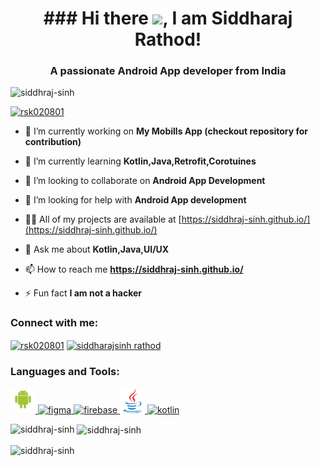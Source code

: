 <h1 align="center">### Hi there <img src="https://raw.githubusercontent.com/MartinHeinz/MartinHeinz/master/wave.gif" width="30px">, I am Siddharaj Rathod!</h1>

<h3 align="center">A passionate Android App developer from India</h3>

<p align="left"> <img src="https://komarev.com/ghpvc/?username=siddhraj-sinh&label=Profile%20views&color=0e75b6&style=flat" alt="siddhraj-sinh" /> </p>

<p align="left"> <a href="https://twitter.com/rsk020801" target="blank"><img src="https://img.shields.io/twitter/follow/rsk020801?logo=twitter&style=for-the-badge" alt="rsk020801" /></a> </p>

- 🔭 I’m currently working on **My Mobills App (checkout repository for contribution)**

- 🌱 I’m currently learning **Kotlin,Java,Retrofit,Corotuines**

- 👯 I’m looking to collaborate on **Android App Development**

- 🤝 I’m looking for help with **Android App development**

- 👨‍💻 All of my projects are available at [https://siddhraj-sinh.github.io/](https://siddhraj-sinh.github.io/)

- 💬 Ask me about **Kotlin,Java,UI/UX**

- 📫 How to reach me **https://siddhraj-sinh.github.io/**

- ⚡ Fun fact **I am not a hacker**

<h3 align="left">Connect with me:</h3>
<p align="left">
<a href="https://twitter.com/rsk020801" target="blank">
  <img align="center" src="https://cdn.jsdelivr.net/npm/simple-icons@3.0.1/icons/twitter.svg" alt="rsk020801" height="30" width="40" /></a>
<a href="www.linkedin.com/in/siddharajsinh-rathod">
  <img align="center" src="https://cdn.jsdelivr.net/npm/simple-icons@3.0.1/icons/linkedin.svg" alt="siddharajsinh rathod" height="30" width="40"/></a>
</p>

<h3 align="left">Languages and Tools:</h3>
<p align="left"> <a href="https://developer.android.com" target="_blank"> <img src="https://raw.githubusercontent.com/devicons/devicon/master/icons/android/android-original-wordmark.svg" alt="android" width="40" height="40"/> </a> <a href="https://www.figma.com/" target="_blank"> <img src="https://www.vectorlogo.zone/logos/figma/figma-icon.svg" alt="figma" width="40" height="40"/> </a> <a href="https://firebase.google.com/" target="_blank"> <img src="https://www.vectorlogo.zone/logos/firebase/firebase-icon.svg" alt="firebase" width="40" height="40"/> </a> <a href="https://www.java.com" target="_blank"> <img src="https://raw.githubusercontent.com/devicons/devicon/master/icons/java/java-original.svg" alt="java" width="40" height="40"/> </a> <a href="https://kotlinlang.org" target="_blank"> <img src="https://www.vectorlogo.zone/logos/kotlinlang/kotlinlang-icon.svg" alt="kotlin" width="40" height="40"/> </a> </p>

<p><img align="left" src="https://github-readme-stats.vercel.app/api/top-langs?username=siddhraj-sinh&show_icons=true&locale=en&layout=compact" alt="siddhraj-sinh" /></p>

<p>&nbsp;<img align="center" src="https://github-readme-stats.vercel.app/api?username=siddhraj-sinh&show_icons=true&locale=en" alt="siddhraj-sinh" /></p>

<p><img align="center" src="https://github-readme-streak-stats.herokuapp.com/?user=siddhraj-sinh&" alt="siddhraj-sinh" /></p>
